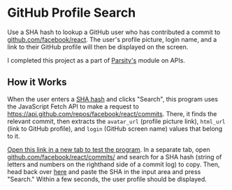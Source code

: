 # GitHub Profile Search

Use a SHA hash to lookup a GitHub user who has contributed a commit to [github.com/facebook/react](https://github.com/facebook/react). The user's profile picture, login name, and a link to their GitHub profile will then be displayed on the screen.

I completed this project as a part of [Parsity's](https://www.parsity.io) module on APIs.

## How it Works

When the user enters a [SHA hash](https://git-scm.com/docs/hash-function-transition/) and clicks "Search", this program uses the JavaScript Fetch API to make a request to https://api.github.com/repos/facebook/react/commits. There, it finds the relevant commit, then extracts the `avatar_url` (profile picture link), `html_url` (link to GitHub profile), and `login` (GitHub screen name) values that belong to it.

[Open this link in a new tab to test the program](https://jordanccox.github.io/github-face-search). In a separate tab, open [github.com/facebook/react/commits/](https://github.com/facebook/react/commits/) and search for a SHA hash (string of letters and numbers on the righthand side of a commit log) to copy. Then, head back over [here](https://jordanccox.github.io/github-face-search) and paste the SHA in the input area and press "Search." Within a few seconds, the user profile should be displayed.
